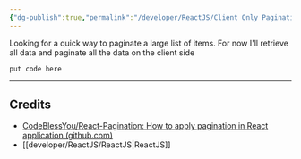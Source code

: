 ```yaml
---
{"dg-publish":true,"permalink":"/developer/ReactJS/Client Only Pagination/"}
---
```


Looking for a quick way to paginate a large list of items. For now I'll retrieve all data and paginate all the data on the client side

```shell
put code here
```

---
## Credits
- [CodeBlessYou/React-Pagination: How to apply pagination in React application (github.com)](https://github.com/CodeBlessYou/React-Pagination)
- [[developer/ReactJS/ReactJS\|ReactJS]]